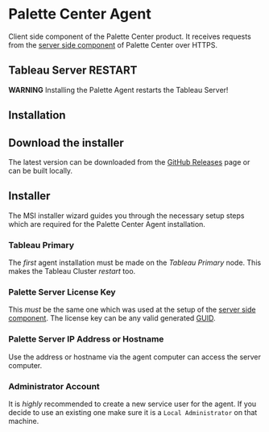# Palette Center Agent
Client side component of the Palette Center product. It receives requests from the [server side component](https://github.com/palette-software/palette) of Palette Center over HTTPS.

## Tableau Server RESTART

**WARNING** Installing the Palette Agent restarts the Tableau Server!

## Installation

## Download the installer

The latest version can be downloaded from the [GitHub Releases](https://github.com/palette-software/agent/releases) page or can be built locally.

## Installer

The MSI installer wizard guides you through the necessary setup steps which are required for the Palette Center Agent installation.

### Tableau Primary

The *first* agent installation must be made on the *Tableau Primary* node. This makes the Tableau Cluster *restart* too.

### Palette Server License Key

This *must* be the same one which was used at the setup of the [server side component](https://github.com/palette-software/palette).
The license key can be any valid generated [GUID](https://en.wikipedia.org/wiki/Universally_unique_identifier).

### Palette Server IP Address or Hostname

Use the address or hostname via the agent computer can access the server computer.

### Administrator Account

It is *highly* recommended to create a new service user for the agent. If you decide to use an existing one make sure it is a `Local Administrator` on that machine.
